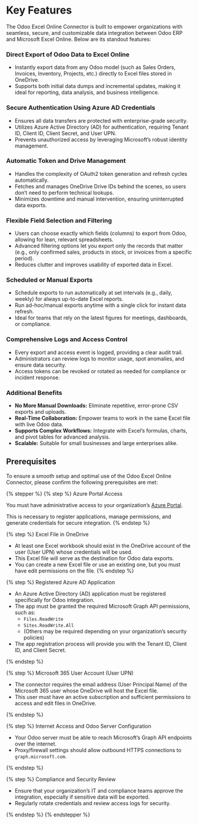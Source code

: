 # Key Features

The Odoo Excel Online Connector is built to empower organizations with seamless, secure, and customizable data integration between Odoo ERP and Microsoft Excel Online. Below are its standout features:

### Direct Export of Odoo Data to Excel Online

* Instantly export data from any Odoo model (such as Sales Orders, Invoices, Inventory, Projects, etc.) directly to Excel files stored in OneDrive.
* Supports both initial data dumps and incremental updates, making it ideal for reporting, data analysis, and business intelligence.

### Secure Authentication Using Azure AD Credentials

* Ensures all data transfers are protected with enterprise-grade security.
* Utilizes Azure Active Directory (AD) for authentication, requiring Tenant ID, Client ID, Client Secret, and User UPN.
* Prevents unauthorized access by leveraging Microsoft’s robust identity management.

### Automatic Token and Drive Management

* Handles the complexity of OAuth2 token generation and refresh cycles automatically.
* Fetches and manages OneDrive Drive IDs behind the scenes, so users don’t need to perform technical lookups.
* Minimizes downtime and manual intervention, ensuring uninterrupted data exports.

### Flexible Field Selection and Filtering

* Users can choose exactly which fields (columns) to export from Odoo, allowing for lean, relevant spreadsheets.
* Advanced filtering options let you export only the records that matter (e.g., only confirmed sales, products in stock, or invoices from a specific period).
* Reduces clutter and improves usability of exported data in Excel.

### Scheduled or Manual Exports

* Schedule exports to run automatically at set intervals (e.g., daily, weekly) for always up-to-date Excel reports.
* Run ad-hoc/manual exports anytime with a single click for instant data refresh.
* Ideal for teams that rely on the latest figures for meetings, dashboards, or compliance.

### Comprehensive Logs and Access Control

* Every export and access event is logged, providing a clear audit trail.
* Administrators can review logs to monitor usage, spot anomalies, and ensure data security.
* Access tokens can be revoked or rotated as needed for compliance or incident response.

### Additional Benefits

* **No More Manual Downloads:** Eliminate repetitive, error-prone CSV exports and uploads.
* **Real-Time Collaboration:** Empower teams to work in the same Excel file with live Odoo data.
* **Supports Complex Workflows:** Integrate with Excel’s formulas, charts, and pivot tables for advanced analysis.
* **Scalable:** Suitable for small businesses and large enterprises alike.



## Prerequisites

To ensure a smooth setup and optimal use of the Odoo Excel Online Connector, please confirm the following prerequisites are met:

{% stepper %}
{% step %}
Azure Portal Access

You must have administrative access to your organization’s [Azure Portal](https://portal.azure.com/).

This is necessary to register applications, manage permissions, and generate credentials for secure integration.
{% endstep %}

{% step %}
Excel File in OneDrive

* At least one Excel workbook should exist in the OneDrive account of the user (User UPN) whose credentials will be used.
* This Excel file will serve as the destination for Odoo data exports.
* You can create a new Excel file or use an existing one, but you must have edit permissions on the file.
{% endstep %}

{% step %}
Registered Azure AD Application

* An Azure Active Directory (AD) application must be registered specifically for Odoo integration.
* The app must be granted the required Microsoft Graph API permissions, such as:
  * `Files.ReadWrite`
  * `Sites.ReadWrite.All`
  * (Others may be required depending on your organization’s security policies)
* The app registration process will provide you with the Tenant ID, Client ID, and Client Secret.


{% endstep %}

{% step %}
Microsoft 365 User Account (User UPN)

* The connector requires the email address (User Principal Name) of the Microsoft 365 user whose OneDrive will host the Excel file.
* This user must have an active subscription and sufficient permissions to access and edit files in OneDrive.


{% endstep %}

{% step %}
Internet Access and Odoo Server Configuration

* Your Odoo server must be able to reach Microsoft’s Graph API endpoints over the internet.
* Proxy/firewall settings should allow outbound HTTPS connections to `graph.microsoft.com`.


{% endstep %}

{% step %}
Compliance and Security Review

* Ensure that your organization’s IT and compliance teams approve the integration, especially if sensitive data will be exported.
* Regularly rotate credentials and review access logs for security.


{% endstep %}
{% endstepper %}
